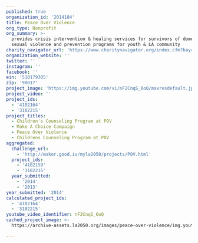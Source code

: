```yaml
---
published: true
organization_id: '2014184'
title: Peace Over Violence
org_type: Nonprofit
org_summary: >-
  provides crisis intervention & healing services for survivors of domestic &
  sexual violence and prevention programs for youth & LA community
charity_navigator_url: 'https://www.charitynavigator.org/index.cfm?bay=search.profile&ein=510179305'
organization_website: ''
twitter: ''
instagram: ''
facebook: ''
ein: '510179305'
zip: '90017'
project_image: 'https://img.youtube.com/vi/nF2CnqS_6oQ/maxresdefault.jpg'
project_video: ''
project_ids:
  - '4102164'
  - '3102215'
project_titles:
  - Children's Counseling Program at POV
  - Make A Choice Campaign
  - Peace Over Violence
  - Childrens Counseling Program at POV
aggregated:
  challenge_url:
    - 'http://maker.good.is/myla2050/projects/POV.html'
  project_ids:
    - '4102159'
    - '3102215'
  year_submitted:
    - '2014'
    - '2013'
year_submitted: '2014'
calculated_project_ids:
  - '4102164'
  - '3102215'
youtube_video_identifier: nF2CnqS_6oQ
cached_project_image: >-
  https://archive-assets.la2050.org/images/peace-over-violence/img.youtube.com/vi/nF2CnqS_6oQ/maxresdefault.jpg

---
```

